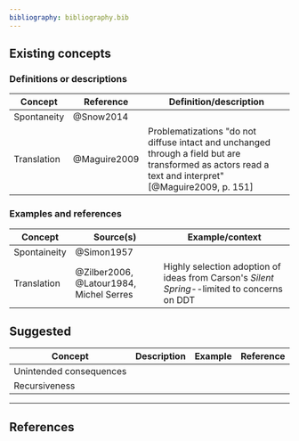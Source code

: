 ```yaml
---
bibliography: bibliography.bib
---
```


## Existing concepts

### Definitions or descriptions

Concept         | Reference         | Definition/description
---             | ---               | ---------
Spontaneity     | @Snow2014         |
Translation     | @Maguire2009      | Problematizations "do not diffuse intact and unchanged through a field but are transformed as actors read a text and interpret" [@Maguire2009, p. 151]

### Examples and references

Concept         | Source(s)                                 | Example/context
---             | ------                                    | ----------
Spontaineity    | @Simon1957                                | 
Translation     | @Zilber2006, @Latour1984, Michel Serres   | Highly selection adoption of ideas from Carson's _Silent Spring_--limited to concerns on DDT

## Suggested

Concept                 | Description   | Example       | Reference
---                     | ---           | ---           | ---
Unintended consequences |               |               | 
Recursiveness           |               |               |

---

## References